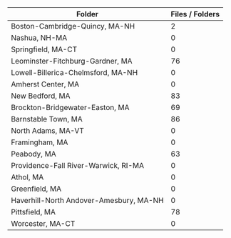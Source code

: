 | Folder                                  |   Files / Folders |
|-----------------------------------------|-------------------|
| Boston-Cambridge-Quincy, MA-NH          |                 2 |
| Nashua, NH-MA                           |                 0 |
| Springfield, MA-CT                      |                 0 |
| Leominster-Fitchburg-Gardner, MA        |                76 |
| Lowell-Billerica-Chelmsford, MA-NH      |                 0 |
| Amherst Center, MA                      |                 0 |
| New Bedford, MA                         |                83 |
| Brockton-Bridgewater-Easton, MA         |                69 |
| Barnstable Town, MA                     |                86 |
| North Adams, MA-VT                      |                 0 |
| Framingham, MA                          |                 0 |
| Peabody, MA                             |                63 |
| Providence-Fall River-Warwick, RI-MA    |                 0 |
| Athol, MA                               |                 0 |
| Greenfield, MA                          |                 0 |
| Haverhill-North Andover-Amesbury, MA-NH |                 0 |
| Pittsfield, MA                          |                78 |
| Worcester, MA-CT                        |                 0 |